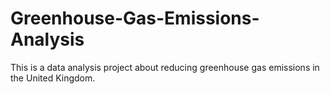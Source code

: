 # Greenhouse-Gas-Emissions-Analysis
This is a data analysis project about reducing greenhouse gas emissions in the United Kingdom.
